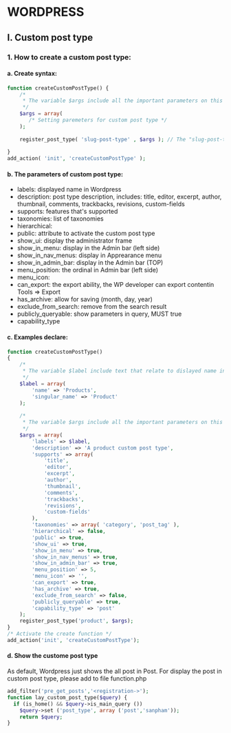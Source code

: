 # WORDPRESS

## I. Custom post type
### 1. How to create a custom post type:
#### a. Create syntax:
``` PHP
function createCustomPostType() {
    /*
     * The variable $args include all the important parameters on this custom post type
     */
    $args = array(
       /* Setting paremeters for custom post type */
    );
 
    register_post_type( 'slug-post-type' , $args ); // The "slug-post-type" is very important, you can rename is as you want and note that not include space
 
}
add_action( 'init', 'createCustomPostType' );
```
#### b. The parameters of custom post type:
* labels: displayed name in Wordpress
* description: post type description, includes: title, editor, excerpt, author, thumbnail, comments, trackbacks, revisions, custom-fields
* supports: features that's supported
* taxonomies: list of taxonomies 
* hierarchical: 
* public: attribute to activate the custom post type
* show_ui: display the administrator frame
* show_in_menu: display in the Admin bar (left side)
* show_in_nav_menus: display in Apprearance menu
* show_in_admin_bar: display in the Admin bar (TOP)
* menu_position: the ordinal in Admin bar (left side)
* menu_icon: 
* can_export: the export ability, the WP developer can export contentin Tools ⇒ Export
* has_archive: allow for saving (month, day, year)
* exclude_from_search: remove from the search result
* publicly_queryable: show parameters in query, MUST true
* capability_type

#### c. Examples declare:
``` PHP
function createCustomPostType()
{
    /*
     * The variable $label include text that relate to dislayed name in Post type
     */
    $label = array(
        'name' => 'Products',
        'singular_name' => 'Product'
    );
 
    /*
     * The variable $args include all the important parameters on this custom post type
     */
    $args = array(
        'labels' => $label, 
        'description' => 'A product custom post type',
        'supports' => array(
            'title',
            'editor',
            'excerpt',
            'author',
            'thumbnail',
            'comments',
            'trackbacks',
            'revisions',
            'custom-fields'
        ), 
        'taxonomies' => array( 'category', 'post_tag' ),
        'hierarchical' => false,
        'public' => true,
        'show_ui' => true,
        'show_in_menu' => true,
        'show_in_nav_menus' => true,
        'show_in_admin_bar' => true,
        'menu_position' => 5,
        'menu_icon' => '',
        'can_export' => true,
        'has_archive' => true,
        'exclude_from_search' => false,
        'publicly_queryable' => true,
        'capability_type' => 'post'
    );
    register_post_type('product', $args); 
}
/* Activate the create function */
add_action('init', 'createCustomPostType');
```

#### d. Show the custome post type
As default, Wordpress just shows the all post in Post. For display the post in custom post type, please add to file function.php
``` PHP
add_filter('pre_get_posts','<registration->');
function lay_custom_post_type($query) {
  if (is_home() && $query->is_main_query ())
    $query->set ('post_type', array ('post','sanpham'));
    return $query;
}
